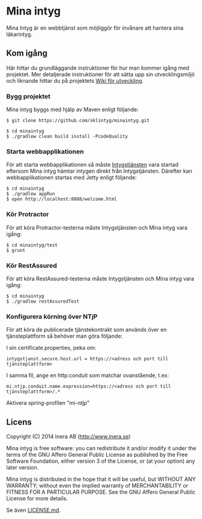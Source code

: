 # Mina intyg
Mina Intyg är en webbtjänst som möjliggör för invånare att hantera sina läkarintyg.

## Kom igång
Här hittar du grundläggande instruktioner för hur man kommer igång med projektet. Mer detaljerade instruktioner för att sätta upp sin utvecklingsmiljö och liknande hittar du på projektets [Wiki för utveckling](https://github.com/sklintyg/common/wiki).

### Bygg projektet
Mina intyg byggs med hjälp av Maven enligt följande:
```
$ git clone https://github.com/sklintyg/minaintyg.git

$ cd minaintyg
$ ./gradlew clean build install -PcodeQuality
```

### Starta webbapplikationen
För att starta webbapplikationen så måste [Intygstjänsten](https://github.com/sklintyg/intygstjanst)  vara startad eftersom Mina intyg hämtar intygen direkt från Intygstjänsten. Därefter kan webbapplikationen startas med Jetty enligt följande:
```
$ cd minaintyg
$ ./gradlew appRun
$ open http://localhost:8088/welcome.html

```
### Kör Protractor
För att köra Protractor-testerna måste Intygstjänsten och Mina intyg vara igång:
```
$ cd minaintyg/test
$ grunt
```

### Kör RestAssured
För att köra RestAssured-testerna måste Intygstjänsten och Mina intyg vara igång:
```
$ cd minaintyg
$ ./gradlew restAssuredTest
```

### Konfigurera körning över NTjP
För att köra de publicerade tjänstekontrakt som används över en tjänsteplattform så behöver man göra följande:

I sin certificate.properties, peka om:

    intygstjanst.secure.host.url = https://<adress och port till tjänsteplattform>
    
I samma fil, ange en http:conduit som matchar ovanstående, t.ex:

    mi.ntjp.conduit.name.expression=https://<adress och port till tjänsteplattform>/.*
    
Aktivera spring-profilen "mi-ntjp"


## Licens
Copyright (C) 2014 Inera AB (http://www.inera.se)

Mina intyg is free software: you can redistribute it and/or modify it under the terms of the GNU Affero General Public License as published by the Free Software Foundation, either version 3 of the License, or (at your option) any later version.

Mina intyg is distributed in the hope that it will be useful, but WITHOUT ANY WARRANTY; without even the implied warranty of MERCHANTABILITY or FITNESS FOR A PARTICULAR PURPOSE.  See the GNU Affero General Public License for more details.

Se även [LICENSE.md](https://github.com/sklintyg/minaintyg/blob/master/LICENSE.md). 
